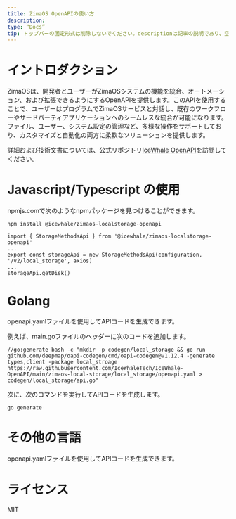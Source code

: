 ```yaml
---
title: ZimaOS OpenAPIの使い方
description:
type: “Docs”
tip: トップバーの固定形式は削除しないでください。descriptionは記事の説明であり、空欄の場合は内容の最初の段落が取り込まれます。
---
```

# イントロダクション 
ZimaOSは、開発者とユーザーがZimaOSシステムの機能を統合、オートメーション、および拡張できるようにするOpenAPIを提供します。このAPIを使用することで、ユーザーはプログラムでZimaOSサービスと対話し、既存のワークフローやサードパーティアプリケーションへのシームレスな統合が可能になります。ファイル、ユーザー、システム設定の管理など、多様な操作をサポートしており、カスタマイズと自動化の両方に柔軟なソリューションを提供します。

詳細および技術文書については、公式リポジトリ[IceWhale OpenAPI](https://github.com/IceWhaleTech/IceWhale-OpenAPI)を訪問してください。

# Javascript/Typescript の使用
npmjs.comで次のようなnpmパッケージを見つけることができます。
```
npm install @icewhale/zimaos-localstorage-openapi
```

```
import { StorageMethodsApi } from '@icewhale/zimaos-localstorage-openapi'
...
export const storageApi = new StorageMethodsApi(configuration, '/v2/local_storage', axios)
...
storageApi.getDisk()
```

# Golang
openapi.yamlファイルを使用してAPIコードを生成できます。

例えば、main.goファイルのヘッダーに次のコードを追加します。
```
//go:generate bash -c "mkdir -p codegen/local_storage && go run github.com/deepmap/oapi-codegen/cmd/oapi-codegen@v1.12.4 -generate types,client -package local_stroage https://raw.githubusercontent.com/IceWhaleTech/IceWhale-OpenAPI/main/zimaos-local-storage/local_storage/openapi.yaml > codegen/local_storage/api.go"
```
次に、次のコマンドを実行してAPIコードを生成します。
```
go generate
```
# その他の言語
openapi.yamlファイルを使用してAPIコードを生成できます。

# ライセンス
MIT